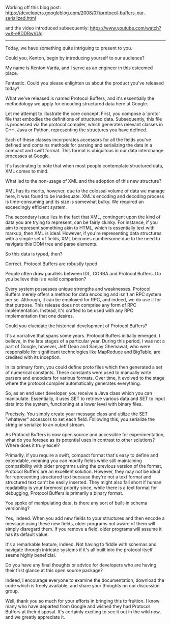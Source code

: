 Working off this blog post:
https://developers.googleblog.com/2008/07/protocol-buffers-our-serialized.html

and the video introduced subsequently:
https://www.youtube.com/watch?v=K-e8DDRwVUg

-------

Today, we have something quite intriguing to present to you.

Could you, Kenton, begin by introducing yourself to our audience?

My name is Kenton Varda, and I serve as an engineer in this esteemed place.

Fantastic. Could you please enlighten us about the product you've released today?

What we've released is named Protocol Buffers, and it's essentially the methodology we apply for encoding structured data here at Google.

Let me attempt to illustrate the core concept. First, you compose a 'proto' file that embodies the definitions of structured data. Subsequently, this file is processed via the protocol compiler, which generates relevant classes in C++, Java or Python, representing the structures you have defined.

Each of these classes incorporates accessors for all the fields you've defined and contains methods for parsing and serializing the data in a compact and swift format. This format is ubiquitous in our data interchange processes at Google.

It's fascinating to note that when most people contemplate structured data, XML comes to mind.

What led to the non-usage of XML and the adoption of this new structure?

XML has its merits, however, due to the colossal volume of data we manage here, it was found to be inadequate. XML's encoding and decoding process is time-consuming and its size is somewhat bulky. We required an exceedingly efficient system.

The secondary issue lies in the fact that XML, contingent upon the kind of data you are trying to represent, can be fairly clunky. For instance, if you aim to represent something akin to HTML, which is essentially text with markup, then XML is ideal. However, if you're representing data structures with a simple set of fields, XML becomes cumbersome due to the need to navigate this DOM tree and parse elements.

So this data is typed, then?

Correct. Protocol Buffers are robustly typed.

People often draw parallels between IDL, CORBA and Protocol Buffers. Do you believe this is a valid comparison?

Every system possesses unique strengths and weaknesses. Protocol Buffers merely offers a method for data encoding and isn't an RPC system per se. Although, it can be employed for RPC, and indeed, we do use it for that purpose. This release does not comprise any form of RPC implementation. Instead, it's crafted to be used with any RPC implementation that one desires.

Could you elucidate the historical development of Protocol Buffers?

It's a narrative that spans some years. Protocol Buffers initially emerged, I believe, in the late stages of a particular year. During this period, I was not a part of Google, however, Jeff Dean and Sanjay Ghemawat, who were responsible for significant technologies like MapReduce and BigTable, are credited with its inception.

In its primary form, you could define proto files which then generated a set of numerical constants. These constants were used to manually write parsers and encoders for various formats. Over time, it evolved to the stage where the protocol compiler automatically generates everything.

So, as an end user developer, you receive a Java class which you can manipulate. Essentially, it uses GET to retrieve various data and SET to input data into the system, functioning at a lower level with binary files.

Precisely. You simply create your message class and utilize the SET "whatever" accessors to set each field. Following this, you serialize the string or serialize to an output stream.

As Protocol Buffers is now open source and accessible for experimentation, what do you foresee as its potential uses in contrast to other solutions? Where does it truly excel?

Primarily, if you require a swift, compact format that's easy to define and extendable, meaning you can modify fields while still maintaining compatibility with older programs using the previous version of the format, Protocol Buffers are an excellent solution. However, they may not be ideal for representing structured text because they're not a text format and structured text can't be easily inserted. They might also fall short if human readability is your foremost priority since, while there is a text format for debugging, Protocol Buffers is primarily a binary format.

You spoke of manipulating data, is there any sort of built-in schema versioning?

Yes, indeed. When you add new fields to your structures and then encode a message using these new fields, older programs not aware of them will simply disregard them. If you remove a field, older programs will assume it has its default value. 

It's a remarkable feature, indeed. Not having to fiddle with schemas and navigate through intricate systems if it's all built into the protocol itself seems highly beneficial.

Do you have any final thoughts or advice for developers who are having their first glance at this open source package?

Indeed, I encourage everyone to examine the documentation, download the code which is freely available, and share your thoughts on our discussion group.

Well, thank you so much for your efforts in bringing this to fruition. I know many who have departed from Google and wished they had Protocol Buffers at their disposal. It's certainly exciting to see it out in the wild now, and we greatly appreciate it.
